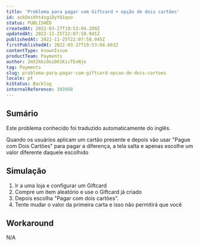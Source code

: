 ```yaml
---
title: 'Problema para pagar com Giftcard + opção de dois cartões'
id: azkOosXht4sgiDyYQ1qvo
status: PUBLISHED
createdAt: 2022-03-27T19:53:04.209Z
updatedAt: 2022-11-25T22:07:58.945Z
publishedAt: 2022-11-25T22:07:58.945Z
firstPublishedAt: 2022-03-27T19:53:04.663Z
contentType: knownIssue
productTeam: Payments
author: 2mXZkbi0oi061KicTExNjo
tag: Payments
slug: problema-para-pagar-com-giftcard-opcao-de-dois-cartoes
locale: pt
kiStatus: Backlog
internalReference: 393958
---
```


## Sumário

<div class="alert alert-info">
  <p>Este problema conhecido foi traduzido automaticamente do inglês.</p>
</div>


Quando os usuários aplicam um cartão presente e depois vão usar "Pague com Dois Cartões" para pagar a diferença, a tela salta e apenas escolhe um valor diferente daquele escolhido



## Simulação



1. Ir a uma loja e configurar um Giftcard
2. Compre um item aleatório e use o Giftcard já criado
3. Depois escolha "Pagar com dois cartões".
4. Tente mudar o valor da primeira carta e isso não permitirá que você



## Workaround


N/A

